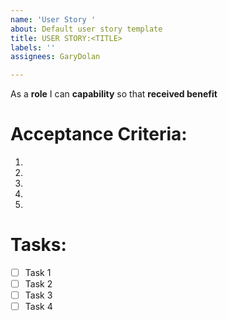 ```yaml
---
name: 'User Story '
about: Default user story template
title: USER STORY:<TITLE>
labels: ''
assignees: GaryDolan

---
```


As a **role** I can **capability** so that **received benefit**

# Acceptance Criteria: 
1. 
2. 
3. 
4. 
5. 

# Tasks:
- [ ] Task 1
- [ ] Task 2
- [ ] Task 3
- [ ] Task 4
